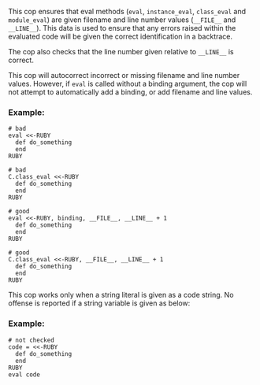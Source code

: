 This cop ensures that eval methods (`eval`, `instance_eval`, `class_eval`
and `module_eval`) are given filename and line number values (`__FILE__`
and `__LINE__`). This data is used to ensure that any errors raised
within the evaluated code will be given the correct identification
in a backtrace.

The cop also checks that the line number given relative to `__LINE__` is
correct.

This cop will autocorrect incorrect or missing filename and line number
values. However, if `eval` is called without a binding argument, the cop
will not attempt to automatically add a binding, or add filename and
line values.

### Example:
    # bad
    eval <<-RUBY
      def do_something
      end
    RUBY

    # bad
    C.class_eval <<-RUBY
      def do_something
      end
    RUBY

    # good
    eval <<-RUBY, binding, __FILE__, __LINE__ + 1
      def do_something
      end
    RUBY

    # good
    C.class_eval <<-RUBY, __FILE__, __LINE__ + 1
      def do_something
      end
    RUBY

This cop works only when a string literal is given as a code string.
No offense is reported if a string variable is given as below:

### Example:
    # not checked
    code = <<-RUBY
      def do_something
      end
    RUBY
    eval code
